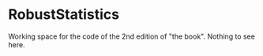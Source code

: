 # RobustStatistics

Working space for the code of the 2nd edition of "the book". Nothing to see here.


